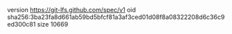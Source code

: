 version https://git-lfs.github.com/spec/v1
oid sha256:3ba23fa8d661ab59bd5bfcf81a3af3ced01d08f8a08322208d6c36c9ed300c81
size 10669
